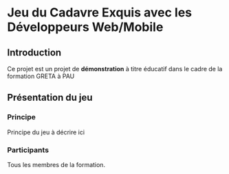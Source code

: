 # Jeu du Cadavre Exquis avec les Développeurs Web/Mobile
## Introduction
Ce projet est un projet de **démonstration** à titre éducatif dans le cadre de la formation GRETA à PAU

## Présentation du jeu
### Principe
Principe du jeu à décrire ici

### Participants
Tous les membres de la formation.
